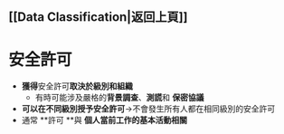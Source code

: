 ## [[Data Classification|返回上頁]]
# 安全許可
- **獲得**安全許可**取決於級別和組織**
	- 有時可能涉及嚴格的**背景調查**、**測謊**和 **保密協議**
- **可以在不同級別授予安全許可**->不會發生所有人都在相同級別的安全許可
- 通常 **許可 **與 **個人當前工作的基本活動相關** 